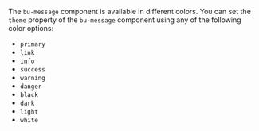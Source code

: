 The `bu-message` component is available in different colors. You can set the `theme` property of the `bu-message` component using any of the following color options:

- `primary`
- `link`
- `info`
- `success`
- `warning`
- `danger`
- `black`
- `dark`
- `light`
- `white`
